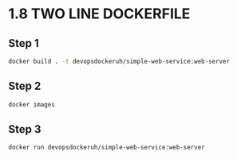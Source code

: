 # 1.8 TWO LINE DOCKERFILE

## Step 1

``` sh
docker build . -t devopsdockeruh/simple-web-service:web-server
```

## Step 2

``` sh
docker images
```

## Step 3

``` sh
docker run devopsdockeruh/simple-web-service:web-server
```
